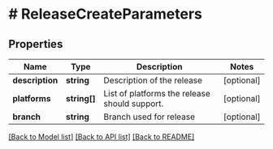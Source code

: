 # # ReleaseCreateParameters

## Properties

Name | Type | Description | Notes
------------ | ------------- | ------------- | -------------
**description** | **string** | Description of the release | [optional] 
**platforms** | **string[]** | List of platforms the release should support. | [optional] 
**branch** | **string** | Branch used for release | [optional] 

[[Back to Model list]](../../README.md#documentation-for-models) [[Back to API list]](../../README.md#documentation-for-api-endpoints) [[Back to README]](../../README.md)


